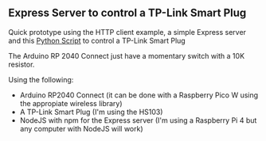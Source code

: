 ## Express Server to control a TP-Link Smart Plug

Quick prototype using the HTTP client example, a simple Express server and this [Python Script](https://github.com/softScheck/tplink-smartplug) to control a TP-Link Smart Plug

The Arduino RP 2040 Connect just have a momentary switch with a 10K resistor.

Using the following:

+ Arduino RP2040 Connect (it can be done with a Raspberry Pico W using the appropiate wireless library)
+ A TP-Link Smart Plug (I'm using the HS103)
+ NodeJS with npm for the Express server (I'm using a Raspberry Pi 4 but any computer with NodeJS will work)
